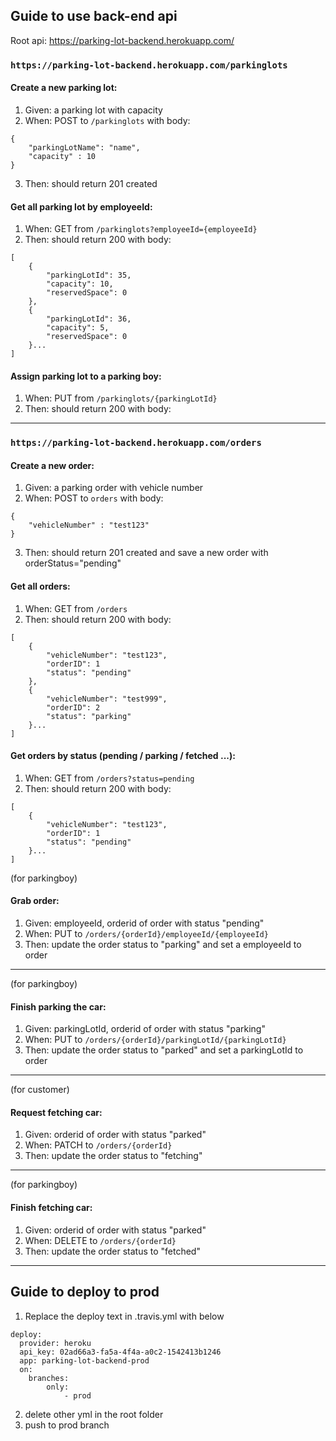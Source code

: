 ## Guide to use back-end api

Root api: https://parking-lot-backend.herokuapp.com/

### `https://parking-lot-backend.herokuapp.com/parkinglots`

#### Create a new parking lot:
1. Given: a parking lot with capacity
2. When: POST to `/parkinglots` with body:
```$json
{
    "parkingLotName": "name",
	"capacity" : 10
}
```  
3. Then: should return 201 created

#### Get all parking lot by employeeId:
1. When: GET from `/parkinglots?employeeId={employeeId}`
2. Then: should return 200 with body:
```$json
[
    {
        "parkingLotId": 35,
        "capacity": 10,
        "reservedSpace": 0
    },
    {
        "parkingLotId": 36,
        "capacity": 5,
        "reservedSpace": 0
    }...
]
```

#### Assign parking lot to a parking boy:
1. When: PUT from `/parkinglots/{parkingLotId}`
2. Then: should return 200 with body:

----------
### `https://parking-lot-backend.herokuapp.com/orders`

#### Create a new order:
1. Given: a parking order with vehicle number
2. When: POST to `orders` with body:
```$json
{
	"vehicleNumber" : "test123"
}
```  
3. Then: should return 201 created and save a new order with orderStatus="pending"

#### Get all orders:
1. When: GET from `/orders`
2. Then: should return 200 with body:
```$json
[
    {
        "vehicleNumber": "test123",
        "orderID": 1
        "status": "pending"
    },
    {
        "vehicleNumber": "test999",
        "orderID": 2
        "status": "parking"
    }...
]
```

#### Get orders by status (pending / parking / fetched ...):
1. When: GET from `/orders?status=pending`
2. Then: should return 200 with body:
```$json
[
    {
        "vehicleNumber": "test123",
        "orderID": 1
        "status": "pending"
    }...
]
```

(for parkingboy)
#### Grab order:
1. Given:  employeeId, orderid of order with status "pending"
2. When: PUT to `/orders/{orderId}/employeeId/{employeeId}`
3. Then: update the order status to "parking" and set a employeeId to order
---------------

(for parkingboy)
#### Finish parking the car:
1. Given:  parkingLotId, orderid of order with status "parking"
2. When: PUT to `/orders/{orderId}/parkingLotId/{parkingLotId}`
3. Then: update the order status to "parked" and set a parkingLotId to order
---------------

(for customer)
#### Request fetching car:
1. Given: orderid of order with status "parked"
2. When: PATCH to `/orders/{orderId}`
3. Then: update the order status to "fetching"
---------------

(for parkingboy)
#### Finish fetching car:
1. Given: orderid of order with status "parked"
2. When: DELETE to `/orders/{orderId}`
3. Then: update the order status to "fetched"
---------------

## Guide to deploy to prod
1. Replace the deploy text in .travis.yml with below
```
deploy:
  provider: heroku
  api_key: 02ad66a3-fa5a-4f4a-a0c2-1542413b1246
  app: parking-lot-backend-prod
  on:
    branches:
        only:
            - prod
```
2. delete other yml in the root folder
3. push to prod branch
